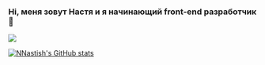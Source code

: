 ### Hi, меня зовут Настя и я начинающий front-end разработчик 👋

![](https://img.shields.io/badge/<>-<backend>-informational?style=flat&logo=node.js&logoColor=white&color=2bbc8a)

[![NNastish's GitHub stats](https://github-readme-stats.vercel.app/api?username=NNastish)](https://github.com/anuraghazra/github-readme-stats)


<!--
**NNastish/NNastish** is a ✨ _special_ ✨ repository because its `README.md` (this file) appears on your GitHub profile.

Here are some ideas to get you started:

- 🔭 I’m currently working on ...
- 🌱 I’m currently learning ...
- 👯 I’m looking to collaborate on ...
- 🤔 I’m looking for help with ...
- 💬 Ask me about ...
- 📫 How to reach me: ...
- 😄 Pronouns: ...
- ⚡ Fun fact: ...
-->
